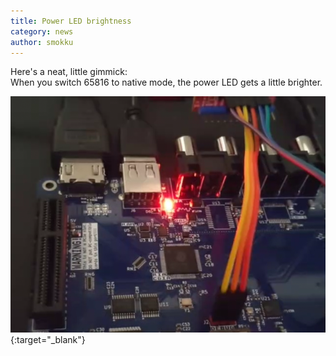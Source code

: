 ```yaml
---
title: Power LED brightness
category: news
author: smokku
---
```


Here's a neat, little gimmick:  
When you switch 65816 to native mode, the power LED gets a little brighter.

[![Power LED brightness](/media/2025-07-29_power-LED.png)](https://youtu.be/UMfYeXHh1IE){:target="_blank"}
